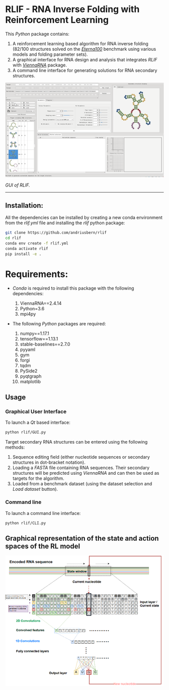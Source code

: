 # RLIF - RNA Inverse Folding with Reinforcement Learning

This *Python* package contains:
1. A reinforcement learning based algorithm for RNA inverse folding (82/100 structures solved on the [*Eterna100*](https://eternagame.org/) benchmark using various models and folding parameter sets).
2. A graphical interface for RNA design and analysis that integrates *RLIF* with *[ViennaRNA](https://www.tbi.univie.ac.at/RNA/)* package.
3. A command line interface for generating solutions for RNA secondary structures.


<img src="assets/usage.gif" width="700"> 

*GUI of RLIF.*

---


## Installation:

All the dependencies can be installed by creating a new conda environment from the *rlif.yml* file and installing the *rlif* python package:

```bash
git clone https://github.com/andriusbern/rlif
cd rlif
conda env create -f rlif.yml
conda activate rlif
pip install -e .
```

# Requirements:

- *Conda* is required to install this package with the following dependencies:

  1. ViennaRNA==2.4.14
  2. Python=3.6
  3. mpi4py

- The following *Python* packages are required:

  1. numpy==1.17.1
  2. tensorflow==1.13.1
  3. stable-baselines==2.7.0
  4. pyyaml
  5. gym
  6. forgi
  7. tqdm
  8. PySide2
  9. pyqtgraph
  10. matplotlib


## Usage

### Graphical User Interface

To launch a *Qt* based interface:

```bash
python rlif/GUI.py
```

Target secondary RNA structures can be entered using the following methods:

1. Sequence editing field (either nucleotide sequences or secondary structures in dot-bracket notation).
2. Loading a *FASTA* file containing RNA sequences. Their secondary structures will be predicted using *ViennaRNA* and can then be used as targets for the algorithm.
3. Loaded from a benchmark dataset (using the dataset selection and *Load dataset* button).

### Command line

To launch a command line interface:
```
python rlif/CLI.py
```

## Graphical representation of the state and action spaces of the RL model

<img src="assets/state.png" width="600">
